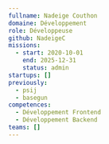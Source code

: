 ```yaml
---
fullname: Nadeige Couthon
domaine: Développement
role: Développeuse
github: NadeigeC
missions:
  - start: 2020-10-01
    end: 2025-12-31
    status: admin
startups: []
previously:
  - psij
  - basegun
competences:
  - Développement Frontend
  - Développement Backend
teams: []
---
```

